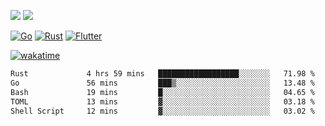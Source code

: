 [![](https://img.shields.io/badge/Windows_11-Pro-292e33?style=flat-square&logo=windows&logoColor=ffffff)](https://www.microsoft.com/en-us/windows/)
[![](https://img.shields.io/badge/macOS-Sonoma-292e33?style=flat-square&logo=apple&logoColor=ffffff)](https://www.apple.com/macbook-pro/) 

[![Go](https://img.shields.io/badge/-Go-DEA584?style=flat&logo=go&logoColor=000000)](https://golang.org/)
[![Rust](https://img.shields.io/badge/-Rust-DEA584?style=flat&logo=rust&logoColor=000000)](https://www.rust-lang.org)
[![Flutter](https://img.shields.io/badge/-Flutter-DEA584?style=flat&logo=flutter&logoColor=000000)](https://flutter.dev/)

[![wakatime](https://wakatime.com/badge/user/9bb0c784-91ca-4b5c-8e9c-b13ece0f7b09.svg)](https://wakatime.com/@9bb0c784-91ca-4b5c-8e9c-b13ece0f7b09)


<!--START_SECTION:waka-->

```txt
Rust             4 hrs 59 mins   ██████████████████░░░░░░░   71.98 %
Go               56 mins         ███▒░░░░░░░░░░░░░░░░░░░░░   13.48 %
Bash             19 mins         █░░░░░░░░░░░░░░░░░░░░░░░░   04.65 %
TOML             13 mins         ▓░░░░░░░░░░░░░░░░░░░░░░░░   03.18 %
Shell Script     12 mins         ▓░░░░░░░░░░░░░░░░░░░░░░░░   03.02 %
```

<!--END_SECTION:waka-->
